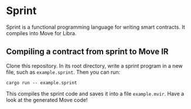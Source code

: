 # Sprint

Sprint is a functional programming language for writing smart contracts. It compiles into Move for Libra.

## Compiling a contract from sprint to Move IR

Clone this repository. In its root directory, write a sprint program in a new file, such as `example.sprint`. Then you can run:

`cargo run -- example.sprint`

This compiles the sprint code and saves it into a file `example.mvir`. Have a look at the generated Move code!
